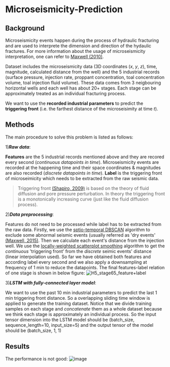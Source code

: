 # Microseismicity-Prediction
## Background
Microseismicity events happen during the process of hydraulic fracturing and are used to interprete the dimension and direction of the hydaulic fractures. For more information about the usage of microseismicity interpretation, one can refer to [Maxwell (2010)](https://library.seg.org/doi/abs/10.1190/1.3477966).

Dataset includes the microseismicity data (3D coordinates (*x*, *y*, *z*), time, magnitude, calculated distance from the well) and the 5 industrial records (surface pressure, injection rate, proppant concentration, toal concentration volume, toal injection fluid volume). These data comes from 3 neigbouring horizontal wells and each well has about 20+ stages. Each stage can be approximately treated as an individual fracturing process.

We want to use the **recorded industrial parameters** to predict the **triggering front** (i.e. the farthest distance of the microseisimity at time *t*).

## Methods
The main procedure to solve this problem is listed as follows:

1)***Raw data***:

**Features** are the 5 industrial records mentioned above and they are recored every second (*continuous datapoints in time*). Microseismicity events are recorded at the happening time and their space coordinates & magnitudes are also recorded (*discrete datapoints in time*). **Label** is the triggering front of microseimicity which needs to be extracted from the raw seismic data.
> Triggering front [(Shapiro, 2009)](https://www.earthdoc.org/content/journals/10.1111/j.1365-2478.2008.00770.x) is based on the theory of fluid diffusion and pore pressure perturbation. In theory the triggering front is a monotonically increasing curve (just like the fluid diffusion process).

2)***Data preprocessing***:

Features do not need to be processed while label has to be extracted from the raw data. Firstly, we use the [sptio-temporal DBSCAN](https://github.com/eubr-bigsea/py-st-dbscan) algorithm to exclude some abnormal seismic events (usually referred as 'dry events' [(Maxwell, 2015)](https://library.seg.org/doi/abs/10.15530/urtec-2015-2154344). Then we calculate each event's distance from the injection well. We use the [locally-weighted scatterplot smoothing](https://github.com/cerlymarco/tsmoothie) algorithm to get the *continuous* 'triggering front' from the *discrete* seimic events' distance (linear interpolation used). So far we have obtained both features and according label every second and we also apply a downsampling at frequency of 1 min to reduce the datapoints. The final features-label relation of one stage is shown in below figure:
![H5_stage65_feature+label](https://user-images.githubusercontent.com/92789969/196877475-fa0ace82-14d7-4bb9-b09e-1fcb2e6847dc.png)

3)***LSTM with fully-connected layer model***:

We want to use the past 10 min industrial parameters to predict the last 1 min  triggering front distance. So a overlapping sliding time window is applied to generate the training dataset. Notice that we divide training samples on each stage and *concatenate* them as a whole dataset because we think each stage is approximately an individual process. So the input tensor dimension into the LSTM model should be (batch_size, sequence_length=10, input_size=5) and the output tensor of the model should be (batch_size, 1, 1)

## Results
The performance is not good:
![image](https://user-images.githubusercontent.com/92789969/196880377-bf9c4ae4-89f3-4380-b2c1-da426ce73c08.png)

